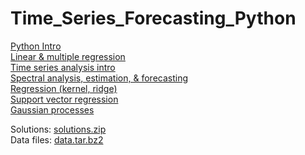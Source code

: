 # Time_Series_Forecasting_Python

<a class="external reference" href="https://thln2ejz.github.io/Time_Series_Forecasting_Python/python_intro.html">Python Intro</a><br>
<a class="external reference" href="https://thln2ejz.github.io/Time_Series_Forecasting_Python/linear_multiple_regression.html">Linear & multiple regression</a><br>
<a class="external reference" href="https://thln2ejz.github.io/Time_Series_Forecasting_Python/intro_time_series.html">Time series analysis intro</a><br>
<a class="external reference" href="https://thln2ejz.github.io/Time_Series_Forecasting_Python/spectral_estimation_forecasting.html">Spectral analysis, estimation, & forecasting</a><br>
<a class="external reference" href="https://thln2ejz.github.io/Time_Series_Forecasting_Python/regression_.html">Regression (kernel, ridge)</a><br>
<a class="external reference" href="https://thln2ejz.github.io/Time_Series_Forecasting_Python/svr_.html">Support vector regression</a><br>
<a class="external reference" href="https://thln2ejz.github.io/Time_Series_Forecasting_Python/gaussian_processes.html">Gaussian processes</a><br>

Solutions: <a class="external reference" href="https://thln2ejz.github.io/Time_Series_Forecasting_Python/solutions.zip">solutions.zip</a><br>
Data files: <a class="external reference" href="https://thln2ejz.github.io/Time_Series_Forecasting_Python/data.tar.bz2">data.tar.bz2</a><br>

